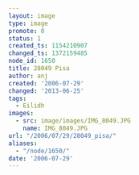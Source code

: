 ```yaml
---
layout: image
type: image
promote: 0
status: 1
created_ts: 1154210907
changed_ts: 1372159485
node_id: 1650
title: 28049 Pisa
author: anj
created: '2006-07-29'
changed: '2013-06-25'
tags:
  - Eilidh
images:
  - src: image/images/IMG_8049.JPG
    name: IMG_8049.JPG
url: "/2006/07/29/28049_pisa/"
aliases:
  - "/node/1650/"
date: '2006-07-29'
---
```


